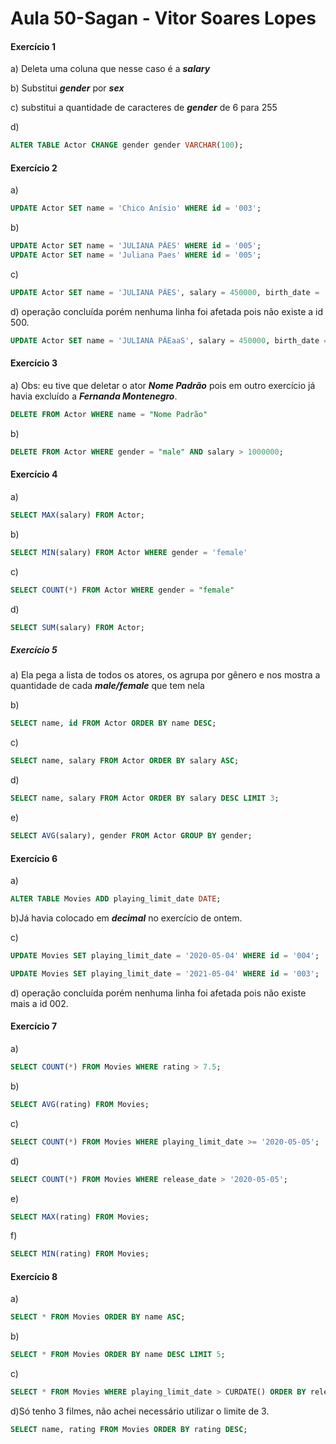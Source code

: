 # Aula 50-Sagan  -   Vitor Soares Lopes

#### Exercício 1

a) Deleta uma coluna que nesse caso é a ***salary***

b) Substitui ***gender*** por ***sex***

c) substitui a quantidade de caracteres de ***gender*** de 6 para 255

d) 
```sql
ALTER TABLE Actor CHANGE gender gender VARCHAR(100);
```


#### Exercício 2

a) 
```sql
UPDATE Actor SET name = 'Chico Anísio' WHERE id = '003';
```
b)
```sql
UPDATE Actor SET name = 'JULIANA PÃES' WHERE id = '005';
UPDATE Actor SET name = 'Juliana Paes' WHERE id = '005';
```
c)
```sql
UPDATE Actor SET name = 'JULIANA PÃES', salary = 450000, birth_date = '1975-01-10', gender = 'male'  WHERE id = '005';

```
d) operação concluída porém nenhuma linha foi afetada pois não existe a id 500. 
```sql
UPDATE Actor SET name = 'JULIANA PÃEaaS', salary = 450000, birth_date = '1975-01-10', gender = 'male'  WHERE id = '500';
```

#### Exercício 3

a) Obs: eu tive que  deletar o ator ***Nome Padrão*** pois em outro exercício já havia excluído a ***Fernanda Montenegro***.
```sql
DELETE FROM Actor WHERE name = "Nome Padrão"
```
b)
```sql
DELETE FROM Actor WHERE gender = "male" AND salary > 1000000;
```
#### Exercício 4

a)
```sql
SELECT MAX(salary) FROM Actor;
```
b)
```sql
SELECT MIN(salary) FROM Actor WHERE gender = 'female'
```
c)
```sql
SELECT COUNT(*) FROM Actor WHERE gender = "female"
```
d)
```sql
SELECT SUM(salary) FROM Actor;
```
##### Exercício 5
a) Ela pega a lista de todos os atores, os agrupa por gênero e nos mostra a quantidade de cada ***male/female*** que tem nela

b) 
```sql
SELECT name, id FROM Actor ORDER BY name DESC;
```
c) 
```sql
SELECT name, salary FROM Actor ORDER BY salary ASC;
```
d)
```sql
SELECT name, salary FROM Actor ORDER BY salary DESC LIMIT 3;
```
e) 
```sql
SELECT AVG(salary), gender FROM Actor GROUP BY gender;
```
#### Exercício 6
a)
```sql
ALTER TABLE Movies ADD playing_limit_date DATE;
```
b)Já havia colocado em ***decimal*** no exercício de ontem.

c)
```sql
UPDATE Movies SET playing_limit_date = '2020-05-04' WHERE id = '004';
```
```sql
UPDATE Movies SET playing_limit_date = '2021-05-04' WHERE id = '003';
```
d) operação concluída porém nenhuma linha foi afetada pois não existe mais a id 002. 

#### Exercício 7

a)
```sql
SELECT COUNT(*) FROM Movies WHERE rating > 7.5;
```
b) 
```sql
SELECT AVG(rating) FROM Movies;
```
c)
```sql
SELECT COUNT(*) FROM Movies WHERE playing_limit_date >= '2020-05-05';
```
d)
```sql
SELECT COUNT(*) FROM Movies WHERE release_date > '2020-05-05';
```
e)
```sql
SELECT MAX(rating) FROM Movies;
```
f)
```sql
SELECT MIN(rating) FROM Movies;
```

#### Exercício 8

a)
```sql
SELECT * FROM Movies ORDER BY name ASC;
```
b)
```sql
SELECT * FROM Movies ORDER BY name DESC LIMIT 5;
```
c)
```sql
SELECT * FROM Movies WHERE playing_limit_date > CURDATE() ORDER BY release_date DESC LIMIT 3;
```
d)Só tenho 3 filmes, não achei necessário utilizar o limite de 3.
```sql
SELECT name, rating FROM Movies ORDER BY rating DESC; 
```
